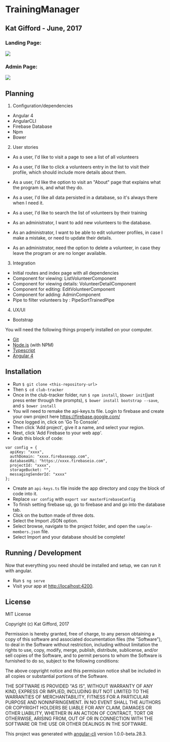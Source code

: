 # TrainingManager
## Kat Gifford - June, 2017

### Landing Page:
![](https://github.com/PiKatso/training-manager/blob/master/training-manager/src/assets/images/Screen%20Shot%201.png)

### Admin Page:
![](https://github.com/PiKatso/training-manager/blob/master/training-manager/src/assets/images/Screen%20Shot%202.png)

## Planning

1. Configuration/dependencies
* Angular 4
* AngularCLI
* Firebase Database
* Npm
* Bower


2. User stories

* As a user, I'd like to visit a page to see a list of all volunteers
* As a user, I'd like to click a volunteers entry in the list to visit their profile, which should include more details about them.
* As a user, I'd like the option to visit an "About" page that explains what the program is, and what they do.
* As a user, I'd like all data persisted in a database, so it's always there when I need it.
* As a user, I'd like to search the list of volunteers by their training

* As an administrator, I want to add new volunteers to the database.
* As an administrator, I want to be able to edit volunteer profiles, in case I make a mistake, or need to update their details.
* As an administrator, need the option to delete a volunteer, in case they leave the program or are no longer available.


3. Integration
* Initial routes and index page with all dependencies
* Component for viewing: ListVolunteerComponent
* Component for viewing details: VolunteerDetailComponent
* Component for editing: EditVolunteerComponent
* Component for adding: AdminComponent
* Pipe to filter volunteers by : PipeSortTrainedPipe

4. UX/UI
  * Bootstrap

You will need the following things properly installed on your computer.

* [Git](https://git-scm.com/)
* [Node.js](https://nodejs.org/) (with NPM)
* [Typescript](https://www.typescriptlang.org/)
* [Angular 4](https://angularjs.org/)

## Installation

* Run `$ git clone <this-repository-url>`
* Then `$ cd club-tracker`
* Once in the club-tracker folder, run `$ npm install`, `$bower init`(just press enter through the prompts), `$ bower install bootstrap --save`, and `$ bower install`
* You will need to remake the api-keys.ts file. Login to firebase and create your own project here https://firebase.google.com/
* Once logged in, click on 'Go To Console'.
* Then click 'Add project', give it a name, and select your region.
* Next, click 'Add Firebase to your web app'.
* Grab this block of code:
```
var config = {
  apiKey: "xxxx",
  authDomain: "xxxx.firebaseapp.com",
  databaseURL: "https://xxxx.firebaseio.com",
  projectId: "xxxx",
  storageBucket: "",
  messagingSenderId: "xxxx"
};
```
  * Create an `api-keys.ts` file inside the app directory and copy the block of code into it.
  * Replace `var config` with `export var masterFirebaseConfig`
  * To finish setting firebase up, go to firebase and and go into the database tab.
  * Click on the button made of three dots.
  * Select the Import JSON option.
  * Select browse, navigate to the project folder, and open the `sample-members.json` file.
  * Select Import and your database should be complete!

## Running / Development

Now that everything you need should be installed and setup, we can run it with angular.

* Run `$ ng serve`
* Visit your app at [http://localhost:4200](http://localhost:4200).

## License

MIT License

Copyright (c) Kat Gifford, 2017

Permission is hereby granted, free of charge, to any person obtaining a copy
of this software and associated documentation files (the "Software"), to deal
in the Software without restriction, including without limitation the rights
to use, copy, modify, merge, publish, distribute, sublicense, and/or sell
copies of the Software, and to permit persons to whom the Software is furnished to do so, subject to the following conditions:

The above copyright notice and this permission notice shall be included in all
copies or substantial portions of the Software.

THE SOFTWARE IS PROVIDED "AS IS", WITHOUT WARRANTY OF ANY KIND, EXPRESS OR
IMPLIED, INCLUDING BUT NOT LIMITED TO THE WARRANTIES OF MERCHANTABILITY,
FITNESS FOR A PARTICULAR PURPOSE AND NONINFRINGEMENT. IN NO EVENT SHALL THE
AUTHORS OR COPYRIGHT HOLDERS BE LIABLE FOR ANY CLAIM, DAMAGES OR OTHER
LIABILITY, WHETHER IN AN ACTION OF CONTRACT, TORT OR OTHERWISE, ARISING FROM,
OUT OF OR IN CONNECTION WITH THE SOFTWARE OR THE USE OR OTHER DEALINGS IN THE
SOFTWARE.

This project was generated with [angular-cli](https://github.com/angular/angular-cli) version 1.0.0-beta.28.3.
